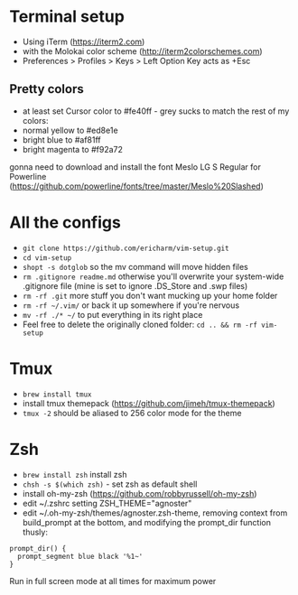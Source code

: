 # Terminal setup

- Using iTerm (https://iterm2.com)
- with the Molokai color scheme (http://iterm2colorschemes.com)
- Preferences > Profiles > Keys > Left Option Key acts as +Esc

## Pretty colors
- at least set Cursor color to #fe40ff - grey sucks
 to match the rest of my colors:
- normal yellow to #ed8e1e
- bright blue to #af81ff
- bright magenta to #f92a72

gonna need to download and install the font Meslo LG S Regular for Powerline
(https://github.com/powerline/fonts/tree/master/Meslo%20Slashed)

# All the configs

- `git clone https://github.com/ericharm/vim-setup.git`
- `cd vim-setup`
- `shopt -s dotglob` so the mv command will move hidden files
- `rm .gitignore readme.md` otherwise you'll overwrite your system-wide .gitignore file (mine is set to ignore .DS_Store and .swp files)
- `rm -rf .git` more stuff you don't want mucking up your home folder
- `rm -rf ~/.vim/` or back it up somewhere if you're nervous
- `mv -rf ./* ~/` to put everything in its right place
- Feel free to delete the originally cloned folder: `cd .. && rm -rf vim-setup`

# Tmux

- `brew install tmux`
- install tmux themepack (https://github.com/jimeh/tmux-themepack)
- `tmux -2` should be aliased to 256 color mode for the theme

# Zsh

- `brew install zsh` install zsh
- `chsh -s $(which zsh)` - set zsh as default shell
- install oh-my-zsh (https://github.com/robbyrussell/oh-my-zsh)
- edit ~/.zshrc setting ZSH_THEME="agnoster"
- edit ~/.oh-my-zsh/themes/agnoster.zsh-theme, removing context from build_prompt at the bottom, and modifying the prompt_dir function thusly:
```
prompt_dir() {
  prompt_segment blue black '%1~'
}
```
Run in full screen mode at all times for maximum power

